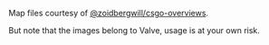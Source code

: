 Map files courtesy of [@zoidbergwill/csgo-overviews](https://github.com/zoidbergwill/csgo-overviews).

But note that the images belong to Valve, usage is at your own risk.
